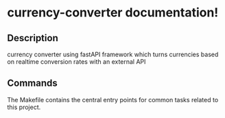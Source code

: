 # currency-converter documentation!

## Description

currency converter using fastAPI framework which turns currencies based on realtime conversion rates with an external API

## Commands

The Makefile contains the central entry points for common tasks related to this project.

